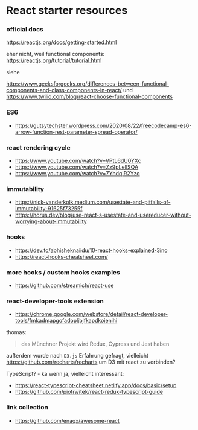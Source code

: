 # React starter resources 

### official docs
https://reactjs.org/docs/getting-started.html

eher nicht, weil functional components:
https://reactjs.org/tutorial/tutorial.html

siehe

https://www.geeksforgeeks.org/differences-between-functional-components-and-class-components-in-react/
und
https://www.twilio.com/blog/react-choose-functional-components

### ES6
* https://gutsytechster.wordpress.com/2020/08/22/freecodecamp-es6-arrow-function-rest-parameter-spread-operator/

### react rendering cycle
* https://www.youtube.com/watch?v=VPtL6dU0YXc
* https://www.youtube.com/watch?v=Zz9pLellSQA
* https://www.youtube.com/watch?v=7YhdqIR2Yzo

### immutability
* https://nick-vanderkolk.medium.com/usestate-and-pitfalls-of-immutability-91625f73255f
* https://horus.dev/blog/use-react-s-usestate-and-usereducer-without-worrying-about-immutability

### hooks
* https://dev.to/abhisheknaiidu/10-react-hooks-explained-3ino
* https://react-hooks-cheatsheet.com/

### more hooks / custom hooks examples
* https://github.com/streamich/react-use

### react-developer-tools extension
* https://chrome.google.com/webstore/detail/react-developer-tools/fmkadmapgofadopljbjfkapdkoienihi

thomas:
>das Münchner Projekt wird Redux, Cypress und Jest haben

außerdem wurde nach `D3.js` Erfahrung gefragt, vielleicht https://github.com/recharts/recharts um D3 mit react zu verbinden?

TypeScript? - ka
wenn ja, vielleicht interessant:
* https://react-typescript-cheatsheet.netlify.app/docs/basic/setup
* https://github.com/piotrwitek/react-redux-typescript-guide

### link collection
* https://github.com/enaqx/awesome-react

